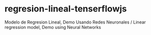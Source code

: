 # regresion-lineal-tenserflowjs
Modelo de Regresion Lineal, Demo Usando Redes Neuronales /
Linear regression model, Demo using Neural Networks
